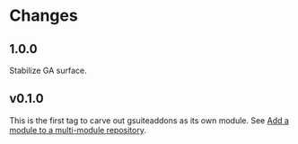 # Changes

## 1.0.0

Stabilize GA surface.

## v0.1.0

This is the first tag to carve out gsuiteaddons as its own module. See
[Add a module to a multi-module repository](https://github.com/golang/go/wiki/Modules#is-it-possible-to-add-a-module-to-a-multi-module-repository).
